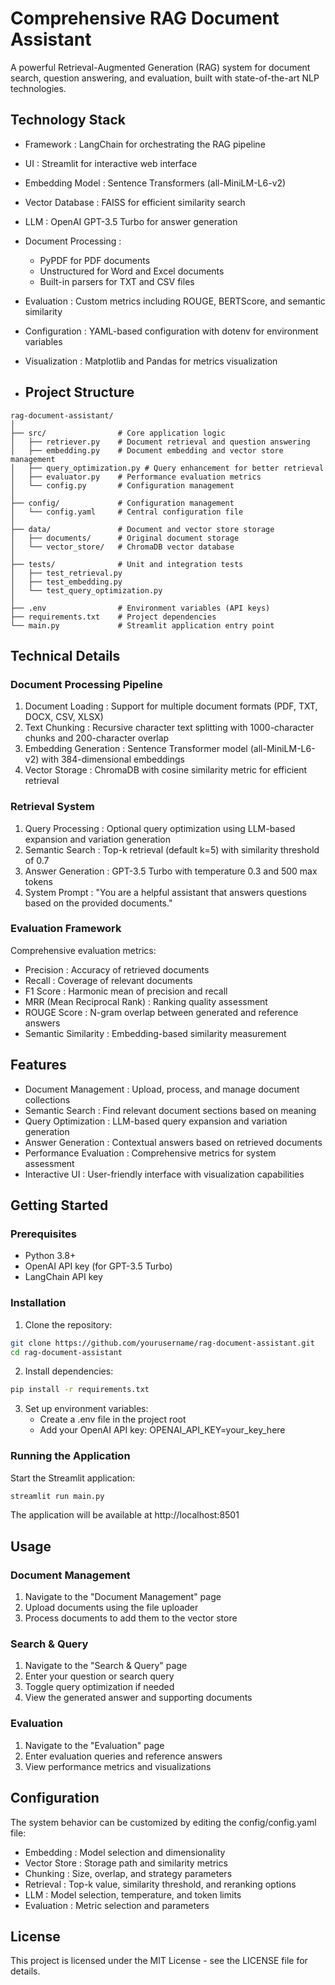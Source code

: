# Comprehensive RAG Document Assistant
A powerful Retrieval-Augmented Generation (RAG) system for document search, question answering, and evaluation, built with state-of-the-art NLP technologies.

## Technology Stack
- Framework : LangChain for orchestrating the RAG pipeline
- UI : Streamlit for interactive web interface
- Embedding Model : Sentence Transformers (all-MiniLM-L6-v2)
- Vector Database : FAISS for efficient similarity search
- LLM : OpenAI GPT-3.5 Turbo for answer generation

- Document Processing :
  - PyPDF for PDF documents
  - Unstructured for Word and Excel documents
  - Built-in parsers for TXT and CSV files

- Evaluation : Custom metrics including ROUGE, BERTScore, and semantic similarity

- Configuration : YAML-based configuration with dotenv for environment variables

- Visualization : Matplotlib and Pandas for metrics visualization
-
  ## Project Structure
```plaintext
rag-document-assistant/
│
├── src/                # Core application logic
│   ├── retriever.py    # Document retrieval and question answering
│   ├── embedding.py    # Document embedding and vector store management
│   ├── query_optimization.py # Query enhancement for better retrieval
│   ├── evaluator.py    # Performance evaluation metrics
│   └── config.py       # Configuration management
│
├── config/             # Configuration management
│   └── config.yaml     # Central configuration file
│
├── data/               # Document and vector store storage
│   ├── documents/      # Original document storage
│   └── vector_store/   # ChromaDB vector database
│
├── tests/              # Unit and integration tests
│   ├── test_retrieval.py
│   ├── test_embedding.py
│   └── test_query_optimization.py
│
├── .env                # Environment variables (API keys)
├── requirements.txt    # Project dependencies
└── main.py             # Streamlit application entry point
 ```


## Technical Details
### Document Processing Pipeline
1. Document Loading : Support for multiple document formats (PDF, TXT, DOCX, CSV, XLSX)
2. Text Chunking : Recursive character text splitting with 1000-character chunks and 200-character overlap
3. Embedding Generation : Sentence Transformer model (all-MiniLM-L6-v2) with 384-dimensional embeddings
4. Vector Storage : ChromaDB with cosine similarity metric for efficient retrieval

### Retrieval System
1. Query Processing : Optional query optimization using LLM-based expansion and variation generation
2. Semantic Search : Top-k retrieval (default k=5) with similarity threshold of 0.7
3. Answer Generation : GPT-3.5 Turbo with temperature 0.3 and 500 max tokens
4. System Prompt : "You are a helpful assistant that answers questions based on the provided documents."

### Evaluation Framework
Comprehensive evaluation metrics:

- Precision : Accuracy of retrieved documents
- Recall : Coverage of relevant documents
- F1 Score : Harmonic mean of precision and recall
- MRR (Mean Reciprocal Rank) : Ranking quality assessment
- ROUGE Score : N-gram overlap between generated and reference answers
- Semantic Similarity : Embedding-based similarity measurement

## Features
- Document Management : Upload, process, and manage document collections
- Semantic Search : Find relevant document sections based on meaning
- Query Optimization : LLM-based query expansion and variation generation
- Answer Generation : Contextual answers based on retrieved documents
- Performance Evaluation : Comprehensive metrics for system assessment
- Interactive UI : User-friendly interface with visualization capabilities

## Getting Started
### Prerequisites
- Python 3.8+
- OpenAI API key (for GPT-3.5 Turbo)
- LangChain API key
### Installation
1. Clone the repository:
```bash
git clone https://github.com/yourusername/rag-document-assistant.git
cd rag-document-assistant
```

2. Install dependencies:
```bash
pip install -r requirements.txt
 ```

3. Set up environment variables:
   - Create a .env file in the project root
   - Add your OpenAI API key: OPENAI_API_KEY=your_key_here

### Running the Application
Start the Streamlit application:

```bash
streamlit run main.py
 ```

The application will be available at http://localhost:8501

## Usage
### Document Management
1. Navigate to the "Document Management" page
2. Upload documents using the file uploader
3. Process documents to add them to the vector store
### Search & Query
1. Navigate to the "Search & Query" page
2. Enter your question or search query
3. Toggle query optimization if needed
4. View the generated answer and supporting documents
### Evaluation
1. Navigate to the "Evaluation" page
2. Enter evaluation queries and reference answers
3. View performance metrics and visualizations
## Configuration
The system behavior can be customized by editing the config/config.yaml file:

- Embedding : Model selection and dimensionality
- Vector Store : Storage path and similarity metrics
- Chunking : Size, overlap, and strategy parameters
- Retrieval : Top-k value, similarity threshold, and reranking options
- LLM : Model selection, temperature, and token limits
- Evaluation : Metric selection and parameters
## License
This project is licensed under the MIT License - see the LICENSE file for details.
